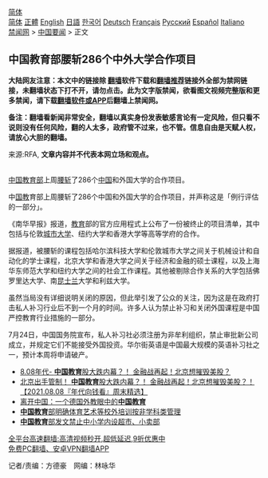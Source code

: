  <!-- 面包屑导航 --> <div class="breadcrumb"><!-- GTranslate: https://gtranslate.io/ -->  <div class="switcher notranslate">  <div class="selected">  <a href="#" onclick="return false;"> 简体</a>  </div>  <div class="option">  <a href="https://www.bannedbook.org" onclick="doGTranslate('zh-CN|zh-CN');jQuery('div.switcher div.selected a').html(jQuery(this).html());return false;" title="简体中文" class="nturl selected"> 简体</a>  <a href="https://www.bannedbook.org/zh-tw/" onclick="doGTranslate('zh-CN|zh-TW');jQuery('div.switcher div.selected a').html(jQuery(this).html());return false;" title="繁體中文" class="nturl"> 正體</a>  <a href="https://www.bannedbook.org/en/" onclick="doGTranslate('zh-CN|en');jQuery('div.switcher div.selected a').html(jQuery(this).html());return false;" title="English" class="nturl"> English</a>  <a href="https://www.bannedbook.org/ja/" onclick="doGTranslate('zh-CN|ja');jQuery('div.switcher div.selected a').html(jQuery(this).html());return false;" title="日本語" class="nturl"> 日語</a>  <a href="https://www.bannedbook.org/ko/" onclick="doGTranslate('zh-CN|ko');jQuery('div.switcher div.selected a').html(jQuery(this).html());return false;" title="한국어" class="nturl"> 한국어</a>  <a href="https://www.bannedbook.org/de/" onclick="doGTranslate('zh-CN|de');jQuery('div.switcher div.selected a').html(jQuery(this).html());return false;" title="Deutsch" class="nturl"> Deutsch</a>  <a href="https://www.bannedbook.org/fr/" onclick="doGTranslate('zh-CN|fr');jQuery('div.switcher div.selected a').html(jQuery(this).html());return false;" title="Français" class="nturl"> Français</a>  <a href="https://www.bannedbook.org/ru/" onclick="doGTranslate('zh-CN|ru');jQuery('div.switcher div.selected a').html(jQuery(this).html());return false;" title="Русский" class="nturl"> Русский</a>  <a href="https://www.bannedbook.org/es/" onclick="doGTranslate('zh-CN|es');jQuery('div.switcher div.selected a').html(jQuery(this).html());return false;" title="Español" class="nturl"> Español</a>  <a href="https://www.bannedbook.org/it/" onclick="doGTranslate('zh-CN|it');jQuery('div.switcher div.selected a').html(jQuery(this).html());return false;" title="Italiano" class="nturl"> Italiano</a>  </div>  </div>      <div class='breadcrumb-sub'><!-- Breadcrumb NavXT 6.3.0 --> <a href="https://www.bannedbook.org/" class="home">禁闻网</a> &gt; <a href="https://www.bannedbook.org/bnews/headline/" class="category">中国要闻</a> &gt; 正文</div></div><h2>中国教育部腰斩286个中外大学合作项目</h2> <p class="notice"><b>大陆网友注意：本文中的链接除 <a href="https://github.com/bannedbook/fanqiang" >翻墙</a>软件下载和<a href="https://github.com/killgcd/justmysocks/blob/master/README.md">翻墙推荐</a>链接外全部为禁网链接，未翻墙状态下打不开，请勿点击。此为文字版禁闻，欲看图文视频完整版和更多禁闻，请下载<a href="https://github.com/bannedbook/fanqiang">翻墙软件或APP</a>后翻墙上禁闻网。</p><p>备注：翻墙看新闻非常安全，翻墙以真实身份发表敏感言论有一定风险，但只看不说则没有任何风险，翻的人太多，政府管不过来，也不管。信息自由是天赋人权，请放心大胆的翻墙。</b></p>  <div class="entry"> <p>来源:RFA, <strong>文章内容并不代表本网立场和观点。</strong></p> <p><br /> <span class='wp_keywordlink_affiliate'><a href="https://www.bannedbook.org/" title="中国" target="_blank">中国</a></span><a href="https://www.bannedbook.org/bnews/tag/%E6%95%99%E8%82%B2%E9%83%A8/" class="st_tag internal_tag" rel="tag" title="标签 教育部 下的日志">教育部</a>上周<a href="https://www.bannedbook.org/bnews/tag/%E8%85%B0%E6%96%A9/" class="st_tag internal_tag" rel="tag" title="标签 腰斩 下的日志">腰斩</a>了286个<a href="https://www.bannedbook.org/bnews/tag/%E4%B8%AD%E5%9B%BD/" class="st_tag internal_tag" rel="tag" title="标签 中国 下的日志">中国</a>和外国大学的合作项目。</p>  <p>中<a href="https://www.bannedbook.org/bnews/tag/%E5%9B%BD%E6%95%99/" class="st_tag internal_tag" rel="tag" title="标签 国教 下的日志">国教</a>育部上周腰斩了286个中国和外国大学的合作项目，并声称这是「例行评估的一部分」。 </p> <p>《南华早报》报道，<a href="https://www.bannedbook.org/bnews/tag/%e6%95%99%e8%82%b2/" class="st_tag internal_tag" rel="tag" title="标签 教育 下的日志">教育</a>部的官方应用程式上公布了一份被终止的项目清单，其中包括与伦敦<a href="https://www.bannedbook.org/bnews/tag/%E5%9F%8E%E5%B8%82%E5%A4%A7%E5%AD%A6/" class="st_tag internal_tag" rel="tag" title="标签 城市大学 下的日志">城市大学</a>、纽约大学和香港大学等高等学府的合作。 </p>  <p>据报道，被腰斩的课程包括哈尔滨科技大学和伦敦城市大学之间关于机械设计和自动化的学士课程，北京大学和香港大学之间关于经济和金融的硕士课程，以及上海华东师范大学和纽约大学之间的社会工作课程。其他被剔除合作关系的大学包括佛罗里达大学、南<a href="https://www.bannedbook.org/bnews/tag/%E6%98%86%E5%A3%AB%E5%85%B0/" class="st_tag internal_tag" rel="tag" title="标签 昆士兰 下的日志">昆士兰</a>大学和利兹大学。 </p> <p>虽然当局没有详细说明关闭的原因，但此举引发了公众的关注，因为这是在政府打击私人补习行业后不到一个月的时间。许多人认为禁止补习和关闭外国课程是中国严控教育行业措施的一部分。 </p>  <p>7月24日，中国国务院宣布，私人补习社必须注册为非牟利组织，禁止审批新公司成立，并规定它们不能接受外国投资。华尔街英语是中国最大规模的英语补习社之一，预计本周将申请破产。 </p> <ul class='op-related-articles' title='相关阅读'> <li><a href='https://www.bannedbook.org/bnews/taiwannews/20210808/1602559.html' target='_blank'>8.08年代- <b>中国教育</b>股大跌内幕？！ 金融战再起！北京想摧毁美股？</a></li> <li><a href='https://www.bannedbook.org/bnews/taiwannews/20210808/1602478.html' target='_blank'>北京出手管制！ <b>中国教育</b>股大跌内幕？！ 金融战再起！北京想摧毁美股？！【2021.08.08『年代向钱看』周末精选】</a></li> <li><a href='https://www.bannedbook.org/bnews/lifebaike/20210803/1599476.html' target='_blank'>离开中国：一个德国外教眼中的<b>中国教育</b></a></li> <li><a href='https://www.bannedbook.org/bnews/baitai/20210730/1597152.html' target='_blank'><b>中国教育</b>部明确体育艺术等校外培训按非学科类管理</a></li> <li><a href='https://www.bannedbook.org/bnews/baitai/20210719/1589865.html' target='_blank'><b>中国教育</b>部发文禁止中小学内设超市、小卖部</a></li> </ul> <p class="texttj"> <a href="https://github.com/bannedbook/fanqiang/wiki/V2ray%E6%9C%BA%E5%9C%BA" target="_blank">全平台高速翻墙:高清视频秒开,超低延迟,9折优惠中</a><br/> <a href="https://github.com/bannedbook/fanqiang/wiki/%E7%A6%81%E9%97%BB%E7%BD%91%E5%AE%89%E5%8D%93%E7%BF%BB%E5%A2%99%E6%96%B0%E9%97%BBAPP" target="_blank">免费PC翻墙、安卓VPN翻墙APP</a></p> <p>记者/责编：方德豪　网编：林咏华</p><a name='sharetosocial'></a>  <div style="margin-bottom:5px;padding-bottom:5px;clear:both"> <div id="archive-pix-1" class="banner-ads"> <!-- AuctionX Display platform tag START --> <div id="26318x728x90x621x_ADSLOT2" clicktrack="%%CLICK_URL_ESC%%"></div> <!-- AuctionX Display platform tag END --> </div> <div id="archive-pix-2" class="banner-ads"> <!-- AuctionX Display platform tag START --> <div id="26315x300x250x621x_ADSLOT2" clicktrack="%%CLICK_URL_ESC%%"></div> <!-- AuctionX Display platform tag END --> </div> </div>  <div id="archive-pix-1" class="banner-ads"> <!-- AuctionX Display platform tag START --> <div id="26318x728x90x621x_ADSLOT3" clicktrack="%%CLICK_URL_ESC%%"></div> <!-- AuctionX Display platform tag END --> </div> </div><!--END ENTRY--> 